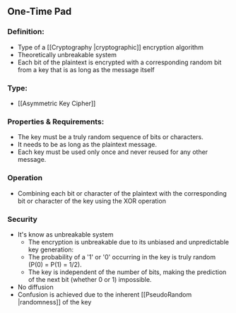 ## One-Time Pad
### Definition:
- Type of a [[Cryptography |cryptographic]] encryption algorithm
- Theoretically unbreakable system
- Each bit of the plaintext is encrypted with a corresponding random bit from a key that is as long as the message itself
### Type:
- [[Asymmetric Key Cipher]]
### Properties & Requirements:
- The key must be a truly random sequence of bits or characters.
- It needs to be as long as the plaintext message.
- Each key must be used only once and never reused for any other message.
### Operation
- Combining each bit or character of the plaintext with the corresponding bit or character of the key using the XOR operation
### Security
- It's know as unbreakable system
	- The encryption is unbreakable due to its unbiased and unpredictable key generation:
	- The probability of a '1' or '0' occurring in the key is truly random (P(0) = P(1) = 1/2).
	- The key is independent of the number of bits, making the prediction of the next bit (whether 0 or 1) impossible.
- No diffusion
- Confusion is achieved due to the inherent [[PseudoRandom |randomness]] of the key
